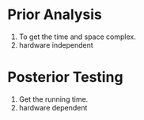# Prior Analysis

1. To get the time and space complex.
2. hardware independent

# Posterior Testing

1. Get the running time.
2. hardware dependent
